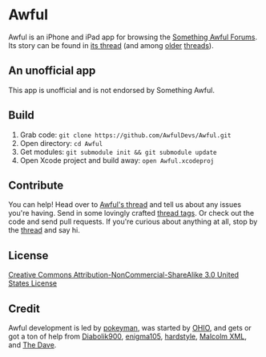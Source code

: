 Awful
=====

Awful is an iPhone and iPad app for browsing the [Something Awful Forums][forums]. Its story can be found in [its thread][thread] (and among [older][old thread] [threads][older thread]).

An unofficial app
-----------------

This app is unofficial and is not endorsed by Something Awful.

Build
-----

1. Grab code: `git clone https://github.com/AwfulDevs/Awful.git`
2. Open directory: `cd Awful`
3. Get modules: `git submodule init && git submodule update`
2. Open Xcode project and build away: `open Awful.xcodeproj`

Contribute
----------

You can help! Head over to [Awful's thread][thread] and tell us about any issues you're having. Send in some lovingly crafted [thread tags][]. Or check out the code and send pull requests. If you're curious about anything at all, stop by the [thread][] and say hi.

License
-------

[Creative Commons Attribution-NonCommercial-ShareAlike 3.0 United States License](http://creativecommons.org/licenses/by-nc-sa/3.0/us/)

Credit
------

Awful development is led by [pokeyman][], was started by [OHIO][], and gets or got a ton of help from [Diabolik900][], [enigma105][], [hardstyle][], [Malcolm XML][], and [The Dave][].


[forums]: http://forums.somethingawful.com
[thread]: http://forums.somethingawful.com/showthread.php?threadid=3510131
[old thread]: http://forums.somethingawful.com/showthread.php?threadid=3381510
[older thread]: http://forums.somethingawful.com/showthread.php?threadid=3483760

[thread tags]: https://github.com/AwfulDevs/Awful/blob/master/Resources/Thread%20Tags/README.md#thread-tags

[Diabolik900]: http://forums.somethingawful.com/member.php?action=getinfo&userid=113215
[enigma105]: http://forums.somethingawful.com/member.php?action=getinfo&userid=51258
[hardstyle]: http://forums.somethingawful.com/member.php?action=getinfo&userid=51070
[Malcolm XML]: http://forums.somethingawful.com/member.php?action=getinfo&userid=154586
[OHIO]: http://forums.somethingawful.com/member.php?action=getinfo&userid=82915
[pokeyman]: http://forums.somethingawful.com/member.php?action=getinfo&userid=106125
[The Dave]: http://forums.somethingawful.com/member.php?action=getinfo&userid=41741
